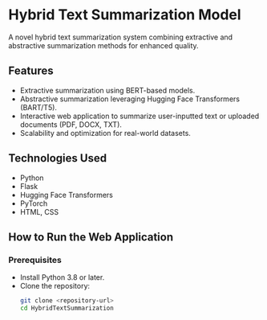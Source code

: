 # Hybrid Text Summarization Model  
A novel hybrid text summarization system combining extractive and abstractive summarization methods for enhanced quality.  

## Features  
- Extractive summarization using BERT-based models.  
- Abstractive summarization leveraging Hugging Face Transformers (BART/T5).  
- Interactive web application to summarize user-inputted text or uploaded documents (PDF, DOCX, TXT).  
- Scalability and optimization for real-world datasets.  

## Technologies Used  
- Python  
- Flask  
- Hugging Face Transformers  
- PyTorch  
- HTML, CSS  

## How to Run the Web Application  
### Prerequisites  
- Install Python 3.8 or later.  
- Clone the repository:  
  ```bash
  git clone <repository-url>
  cd HybridTextSummarization
